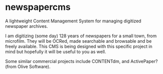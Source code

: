newspapercms
============

A lightweight Content Management System for managing digitized newspaper archives.

I am digitizing (some day) 128 years of newspapers for a small town, from microfilm. 
They will be OCRed, made searchable and browsable and be freely available. This 
CMS is being designed with this specific project in mind but hopefully it will 
be useful to you as well.

Some similar commercial projects include CONTENTdm, and ActivePaper? (from Olive Software). 
